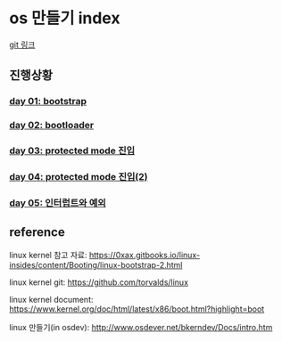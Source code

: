 # os 만들기 index

[git 링크](https://github.com/NoelBird/os-making)

## 진행상황

### [day 01: bootstrap](01.md)

### [day 02: bootloader](02.md)

### [day 03: protected mode 진입](03.md)

### [day 04: protected mode 진입(2)](04.md)

### [day 05: 인터럽트와 예외](05.md)



## reference

linux kernel 참고 자료: https://0xax.gitbooks.io/linux-insides/content/Booting/linux-bootstrap-2.html

linux kernel git: https://github.com/torvalds/linux

linux kernel document: https://www.kernel.org/doc/html/latest/x86/boot.html?highlight=boot

linux 만들기(in osdev): http://www.osdever.net/bkerndev/Docs/intro.htm